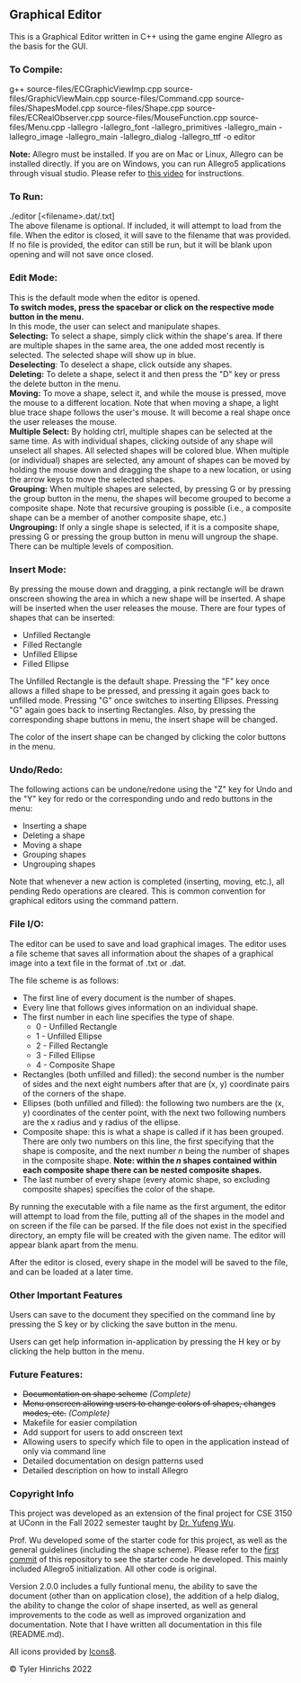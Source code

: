 ## Graphical Editor

This is a Graphical Editor written in C++ using the game engine Allegro as the basis for the GUI.

### To Compile:
g++ source-files/ECGraphicViewImp.cpp source-files/GraphicViewMain.cpp source-files/Command.cpp source-files/ShapesModel.cpp source-files/Shape.cpp source-files/ECRealObserver.cpp source-files/MouseFunction.cpp source-files/Menu.cpp -lallegro -lallegro_font -lallegro_primitives -lallegro_main -lallegro_image -lallegro_main -lallegro_dialog -lallegro_ttf -o editor

**Note:** Allegro must be installed. If you are on Mac or Linux, Allegro can be installed directly. If you are on Windows, you can run Allegro5 applications through visual studio. Please refer to [this video](https://www.youtube.com/watch?v=UgGKBW_kU20) for instructions.

### To Run:
./editor [\<filename\>.dat/.txt]\
The above filename is optional. If included, it will attempt to load from the file. When the editor is closed, it will save to the filename that was provided. If no file is provided, the editor can still be run, but it will be blank upon opening and will not save once closed.

### Edit Mode:
This is the default mode when the editor is opened.\
**To switch modes, press the spacebar or click on the respective mode button in the menu.**\
In this mode, the user can select and manipulate shapes.\
**Selecting:** To select a shape, simply click within the shape's area. If there are multiple shapes in the same area, the one added most recently is selected. The selected shape will show up in blue.\
**Deselecting**: To deselect a shape, click outside any shapes.\
**Deleting:** To delete a shape, select it and then press the "D" key or press the delete button in the menu.\
**Moving:** To move a shape, select it, and while the mouse is pressed, move the mouse to a different location. Note that when moving a shape, a light blue trace shape follows the user's mouse. It will become a real shape once the user releases the mouse.\
**Multiple Select:** By holding ctrl, multiple shapes can be selected at the same time. As with individual shapes,
clicking outside of any shape will unselect all shapes. All selected shapes will be colored blue.
When multiple (or individual) shapes are selected, any amount of shapes can be moved by
holding the mouse down and dragging the shape to a new location, or using the arrow keys to
move the selected shapes.\
**Grouping:** When multiple shapes are selected, by pressing G or by pressing the group button in the menu, the shapes will become grouped to become a composite shape. Note that recursive grouping is possible (i.e., a composite shape can be a member of another composite shape, etc.)\
**Ungrouping:** If only a single shape is selected, if it is a composite shape, pressing G or pressing the group button in menu will ungroup the shape. There
can be multiple levels of composition.

### Insert Mode:
By pressing the mouse down and dragging, a pink rectangle will be drawn onscreen showing the area in which a new shape will be inserted. A shape will be inserted when the user releases the mouse.
There are four types of shapes that can be inserted:
* Unfilled Rectangle
* Filled Rectangle
* Unfilled Ellipse
* Filled Ellipse

The Unfilled Rectangle is the default shape. Pressing the "F" key once allows a filled shape to be pressed, and pressing it again goes back to unfilled mode. Pressing "G" once switches to inserting Ellipses. Pressing "G" again goes back to inserting Rectangles. Also, by pressing the corresponding shape buttons in menu, the insert shape will be changed.

The color of the insert shape can be changed by clicking the color buttons in the menu.

### Undo/Redo:
The following actions can be undone/redone using the "Z" key for Undo and the "Y" key for redo or the corresponding undo and redo buttons in the menu:
* Inserting a shape
* Deleting a shape
* Moving a shape
* Grouping shapes
* Ungrouping shapes

Note that whenever a new action is completed (inserting, moving, etc.), all pending Redo operations are cleared. This is common convention for graphical editors using the command pattern.

### File I/O:
The editor can be used to save and load graphical images. The editor uses a file scheme that saves all information about the shapes of a graphical image into a text file in the format of .txt or .dat.

The file scheme is as follows:
* The first line of every document is the number of shapes.
* Every line that follows gives information on an individual shape.
* The first number in each line specifies the type of shape.
    * 0 - Unfilled Rectangle
    * 1 - Unfilled Ellipse
    * 2 - Filled Rectangle
    * 3 - Filled Ellipse
    * 4 - Composite Shape
* Rectangles (both unfilled and filled): the second number is the number of sides and the next eight numbers after that are (x, y) coordinate pairs of the corners of the shape.
* Ellipses (both unfilled and filled): the following two numbers are the (x, y) coordinates of the center point, with the next two following numbers are the x radius and y radius of the ellipse.
* Composite shape: this is what a shape is called if it has been grouped. There are only two numbers on this line, the first specifying that the shape is composite, and the next number *n* being the number of shapes in the composite shape. **Note: within the *n* shapes contained within each composite shape there can be nested composite shapes.**
* The last number of every shape (every atomic shape, so excluding composite shapes) specifies the color of the shape.

By running the executable with a file name as the first argument, the editor will attempt to load from the file, putting all of the shapes in the model and on screen if the file can be parsed. If the file does not exist in the specified directory, an empty file will be created with the given name. The editor will appear blank apart from the menu.
 
After the editor is closed, every shape in the model will be saved to the file, and can be loaded at a later time.

### Other Important Features
Users can save to the document they specified on the command line by pressing the S key or by clicking the save button in the menu.

Users can get help information in-application by pressing the H key or by clicking the help button in the menu.

### Future Features:
* ~~Documentation on shape scheme~~ *(Complete)*
* ~~Menu onscreen allowing users to change colors of shapes, changes modes, etc.~~ *(Complete)*
* Makefile for easier compilation
* Add support for users to add onscreen text
* Allowing users to specify which file to open in the application instead of only via command line
* Detailed documentation on design patterns used
* Detailed description on how to install Allegro

### Copyright Info

This project was developed as an extension of the final project for CSE 3150 at UConn in the Fall 2022 semester taught by [Dr. Yufeng Wu](https://yufeng-wu.uconn.edu/).

Prof. Wu developed some of the starter code for this project, as well as the general guidelines (including the shape scheme). Please refer to the [first commit](https://github.com/tylernh10/graphical-editor/commit/a6a3f97ce2edbd855a279af5db7a5f096f67467b) of this repository to see the starter code he developed. This mainly included Allegro5 initialization. All other code is original.

Version 2.0.0 includes a fully funtional menu, the ability to save the document (other than on application close), the addition of a help dialog, the ability to change the color of shape inserted, as well as general improvements to the code as well as improved organization and documentation. Note that I have written all documentation in this file (README.md).

All icons provided by  [Icons8](https://icons8.com/).

&copy; Tyler Hinrichs 2022
